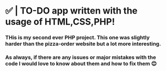 # ✅ | TO-DO app written with the usage of HTML,CSS,PHP!
### THis is my second ever PHP project. This one was slightly harder than the pizza-order website but a lot more interesting.
### As always, if there are any issues or major mistakes with the code I would love to know about them and how to fix them 😊
